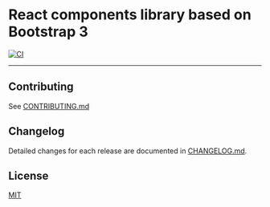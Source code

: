 # React components library based on Bootstrap 3

[![CI](https://github.com/NilFoundation/react-components/actions/workflows/test.yml/badge.svg)](https://github.com/NilFoundation/react-components/actions/workflows/test.yml)

---

## Contributing

See [CONTRIBUTING.md](./CONTRIBUTING.md)

## Changelog

Detailed changes for each release are documented in [CHANGELOG.md](./CHANGELOG.md).

## License

[MIT](http://opensource.org/licenses/MIT)
